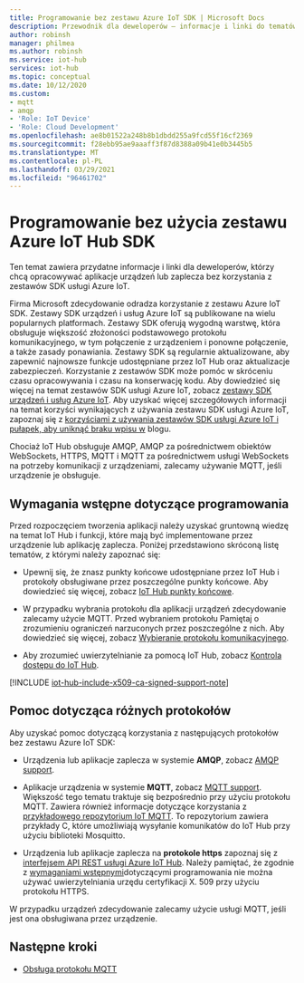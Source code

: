 ```yaml
---
title: Programowanie bez zestawu Azure IoT SDK | Microsoft Docs
description: Przewodnik dla deweloperów — informacje i linki do tematów, których można użyć do kompilowania aplikacji urządzeń i aplikacji zaplecza bez korzystania z zestawu Azure IoT SDK.
author: robinsh
manager: philmea
ms.author: robinsh
ms.service: iot-hub
services: iot-hub
ms.topic: conceptual
ms.date: 10/12/2020
ms.custom:
- mqtt
- amqp
- 'Role: IoT Device'
- 'Role: Cloud Development'
ms.openlocfilehash: ae8b01522a248b8b1dbdd255a9fcd55f16cf2369
ms.sourcegitcommit: f28ebb95ae9aaaff3f87d8388a09b41e0b3445b5
ms.translationtype: MT
ms.contentlocale: pl-PL
ms.lasthandoff: 03/29/2021
ms.locfileid: "96461702"
---
```

# <a name="develop-without-using-an-azure-iot-hub-sdk"></a>Programowanie bez użycia zestawu Azure IoT Hub SDK

Ten temat zawiera przydatne informacje i linki dla deweloperów, którzy chcą opracowywać aplikacje urządzeń lub zaplecza bez korzystania z zestawów SDK usługi Azure IoT.

Firma Microsoft zdecydowanie odradza korzystanie z zestawu Azure IoT SDK. Zestawy SDK urządzeń i usług Azure IoT są publikowane na wielu popularnych platformach. Zestawy SDK oferują wygodną warstwę, która obsługuje większość złożoności podstawowego protokołu komunikacyjnego, w tym połączenie z urządzeniem i ponowne połączenie, a także zasady ponawiania. Zestawy SDK są regularnie aktualizowane, aby zapewnić najnowsze funkcje udostępniane przez IoT Hub oraz aktualizacje zabezpieczeń. Korzystanie z zestawów SDK może pomóc w skróceniu czasu opracowywania i czasu na konserwację kodu. Aby dowiedzieć się więcej na temat zestawów SDK usługi Azure IoT, zobacz [zestawy SDK urządzeń i usług Azure IoT](iot-hub-devguide-sdks.md). Aby uzyskać więcej szczegółowych informacji na temat korzyści wynikających z używania zestawu SDK usługi Azure IoT, zapoznaj się z [korzyściami z używania zestawów SDK usługi Azure IoT i pułapek, aby uniknąć braku wpisu w](https://azure.microsoft.com/en-us/blog/benefits-of-using-the-azure-iot-sdks-in-your-azure-iot-solution/) blogu.

Chociaż IoT Hub obsługuje AMQP, AMQP za pośrednictwem obiektów WebSockets, HTTPS, MQTT i MQTT za pośrednictwem usługi WebSockets na potrzeby komunikacji z urządzeniami, zalecamy używanie MQTT, jeśli urządzenie je obsługuje.

## <a name="development-prerequisites"></a>Wymagania wstępne dotyczące programowania

Przed rozpoczęciem tworzenia aplikacji należy uzyskać gruntowną wiedzę na temat IoT Hub i funkcji, które mają być implementowane przez urządzenie lub aplikację zaplecza. Poniżej przedstawiono skróconą listę tematów, z którymi należy zapoznać się:

* Upewnij się, że znasz punkty końcowe udostępniane przez IoT Hub i protokoły obsługiwane przez poszczególne punkty końcowe. Aby dowiedzieć się więcej, zobacz [IoT Hub punkty końcowe](iot-hub-devguide-endpoints.md).

* W przypadku wybrania protokołu dla aplikacji urządzeń zdecydowanie zalecamy użycie MQTT. Przed wybraniem protokołu Pamiętaj o zrozumieniu ograniczeń narzuconych przez poszczególne z nich. Aby dowiedzieć się więcej, zobacz [Wybieranie protokołu komunikacyjnego](iot-hub-devguide-protocols.md).

* Aby zrozumieć uwierzytelnianie za pomocą IoT Hub, zobacz [Kontrola dostępu do IoT Hub](iot-hub-devguide-security.md).

[!INCLUDE [iot-hub-include-x509-ca-signed-support-note](../../includes/iot-hub-include-x509-ca-signed-support-note.md)]

## <a name="help-on-different-protocols"></a>Pomoc dotycząca różnych protokołów

Aby uzyskać pomoc dotyczącą korzystania z następujących protokołów bez zestawu Azure IoT SDK:

* Urządzenia lub aplikacje zaplecza w systemie **AMQP**, zobacz [AMQP support](iot-hub-amqp-support.md).

* Aplikacje urządzenia w systemie **MQTT**, zobacz [MQTT support](iot-hub-mqtt-support.md). Większość tego tematu traktuje się bezpośrednio przy użyciu protokołu MQTT. Zawiera również informacje dotyczące korzystania z [przykładowego repozytorium IoT MQTT](https://github.com/Azure-Samples/IoTMQTTSample). To repozytorium zawiera przykłady C, które umożliwiają wysyłanie komunikatów do IoT Hub przy użyciu biblioteki Mosquitto.

* Urządzenia lub aplikacje zaplecza na **protokole https** zapoznaj się z [interfejsem API REST usługi Azure IoT Hub](/rest/api/iothub/). Należy pamiętać, że zgodnie z [wymaganiami wstępnymi](#development-prerequisites)dotyczącymi programowania nie można używać uwierzytelniania urzędu certyfikacji X. 509 przy użyciu protokołu HTTPS.

W przypadku urządzeń zdecydowanie zalecamy użycie usługi MQTT, jeśli jest ona obsługiwana przez urządzenie.

## <a name="next-steps"></a>Następne kroki

* [Obsługa protokołu MQTT](iot-hub-mqtt-support.md)